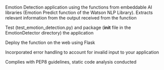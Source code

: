 Emotion Detection application using the functions from embeddable AI libraries (Emotion Predict function of the Watson NLP Library). Extracts relevant information from the output received from the function

Test (test_emotion_detection.py) and package (__init__ file in the EmotionDetector directory) the application

Deploy the function on the web using Flask

Incorporated error handling to account for invalid input to your application

Complies with PEP8 guidelines, static code analysis conducted
